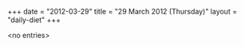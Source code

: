 +++
date = "2012-03-29"
title = "29 March 2012 (Thursday)"
layout = "daily-diet"
+++


\<no entries\>

